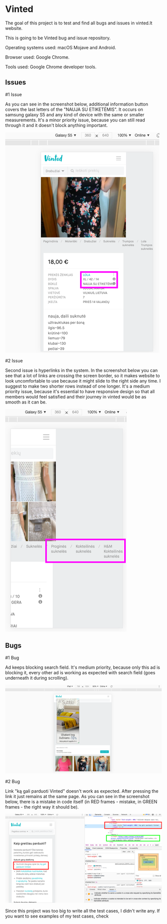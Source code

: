 # Vinted
The goal of this project is to test and find all bugs and issues in vinted.lt website.

This is going to be Vinted bug and issue repository.

Operating systems used: macOS Mojave and Android.

Browser used: Google Chrome.

Tools used: Google Chrome developer tools.

## Issues

#1 Issue

As you can see in the screenshot below, additional information button covers the last letters of the "NAUJA SU ETIKETĖMIS". It occurs on samsung galaxy S5 and any kind of device with the same or smaller measurements. It's a minor priority issue, because you can still read through it and it doesn't block anything important.

![](Vinted_bug_screenshots/First_issue_vinted.png)

#2 Issue

Second issue is hyperlinks in the system. In the screenshot below you can see that a lot of links are crossing the screen border, so it makes website to look uncomfortable to use because it might slide to the right side any time. I suggest to make two shorter rows instead of one longer. It's a medium priority issue, because it's essential to have responsive design so that all members would feel satisfied and their journey in vinted would be as smooth as it can be.

![](Vinted_bug_screenshots/Second_issue_vinted.png)

## Bugs

#1 Bug

Ad keeps blocking search field. It's medium priority, because only this ad is blocking it, every other ad is working as expected with search field (goes underneath it during scrolling).

![](Vinted_bug_screenshots/Second_ad%20_bug_vinted.png)

#2 Bug

Link "ką gali parduoti Vinted" doesn't work as expected. After pressing the link it just remains at the same page. As you can see in the screenshot below, there is a mistake in code itself (in RED frames - mistake, in GREEN frames - the right way it should be).

![](Vinted_bug_screenshots/Link_bug_vinted.png)

Since this project was too big to write all the test cases, I didn't write any. If you want to see examples of my test cases, check 
